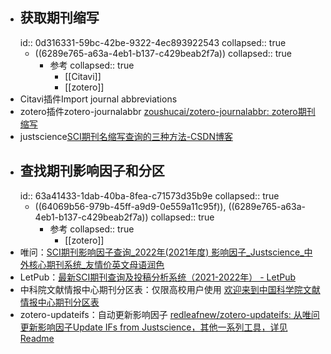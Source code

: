 - ## 获取期刊缩写
  id:: 0d316331-59bc-42be-9322-4ec893922543
  collapsed:: true
	- ((6289e765-a63a-4eb1-b137-c429beab2f7a))
	  collapsed:: true
		- 参考
		  collapsed:: true
			- [[Citavi]]
			- [[zotero]]
- Citavi插件Import journal abbreviations
- zotero插件zotero-journalabbr [zoushucai/zotero-journalabbr: zotero期刊缩写](https://github.com/zoushucai/zotero-journalabbr)
- justscience[SCI期刊名缩写查询的三种方法-CSDN博客](https://blog.csdn.net/qq_18937049/article/details/124988123)
- ## 查找期刊影响因子和分区
  id:: 63a41433-1dab-40ba-8fea-c71573d35b9e
  collapsed:: true
	- ((64069b56-979b-45ff-a9d9-0e559a11c95f)), ((6289e765-a63a-4eb1-b137-c429beab2f7a))
	  collapsed:: true
		- 参考
		  collapsed:: true
			- [[zotero]]
- 唯问：[SCI期刊影响因子查询_2022年(2021年度) 影响因子_Justscience_中外核心期刊系统_友情价英文母语润色](https://sci.justscience.cn/)
- LetPub：[最新SCI期刊查询及投稿分析系统（2021-2022年） - LetPub](https://www.letpub.com.cn/index.php?page=journalapp)
- 中科院文献情报中心期刊分区表：仅限高校用户使用 [欢迎来到中国科学院文献情报中心期刊分区表](http://www.fenqubiao.com/)
- zotero-updateifs：自动更新影响因子 [redleafnew/zotero-updateifs: 从唯问更新影响因子Update IFs from Justscience，其他一系列工具，详见Readme](https://github.com/redleafnew/zotero-updateifs)